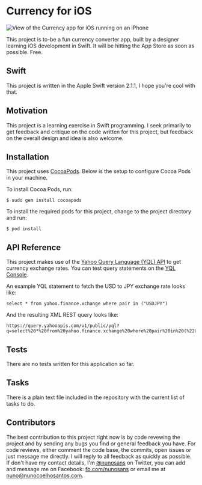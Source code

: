 # Currency for iOS

![View of the Currency app for iOS running on an iPhone](http://f.cl.ly/items/1V1t3V1T140z2N0M1415/currency.jpg)

This project is to-be a fun currency converter app, built by a designer learning iOS development in Swift. It will be hitting the App Store as soon as possible. Free.

## Swift

This project is written in the Apple Swift version 2.1.1, I hope you're cool with that.

## Motivation

This project is a learning exercise in Swift programming. I seek primarily to get feedback and critique on the code written for this project, but feedback on the overall design and idea is also welcome.

## Installation

This project uses [CocoaPods](https://cocoapods.org). Below is the setup to configure Cocoa Pods in your machine.

To install Cocoa Pods, run:
```
$ sudo gem install cocoapods
```

To install the required pods for this project, change to the project directory and run:
```
$ pod install
```

## API Reference

This project makes use of the [Yahoo Query Language (YQL) API](https://developer.yahoo.com/yql/) to get currency exchange rates. You can test query statements on the [YQL Console](https://developer.yahoo.com/yql/console/).

An example YQL statement to fetch the USD to JPY exchange rate looks like:
```
select * from yahoo.finance.xchange where pair in ("USDJPY")
```

And the resulting XML REST query looks like:
```
https://query.yahooapis.com/v1/public/yql?q=select%20*%20from%20yahoo.finance.xchange%20where%20pair%20in%20(%22USDJPY%22)&diagnostics=true&env=store%3A%2F%2Fdatatables.org%2Falltableswithkeys
```

## Tests

There are no tests written for this application so far.

## Tasks

There is a plain text file included in the repository with the current list of tasks to do.

## Contributors

The best contribution to this project right now is by code revewing the project and by sending any bugs you find or general feedback you have. For code reviews, either comment the code base, the commits, open issues or just message me directly. I will reply to all feedback as quickly as possible. If don't have my contact details, I'm [@nunosans](http://twitter.com/nunosans) on Twitter, you can add and message me on Facebook: [fb.com/nunosans](http://fb.com/nunosans/) or email me at [nuno@nunocoelhosantos.com](mailto:nuno@nunocoelhosantos.com).
